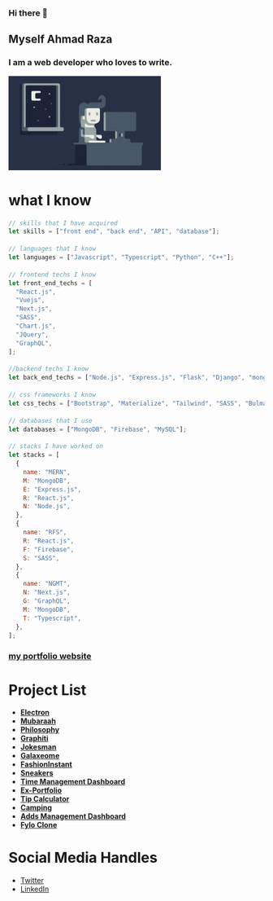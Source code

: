 
### Hi there 👋

## Myself Ahmad Raza

### I am a web developer who loves to write.
<img alt="Night Coding" src="https://raw.githubusercontent.com/AVS1508/AVS1508/master/assets/Night-Coding.gif"/>

# what I know 
```js
// skills that I have acquired
let skills = ["front end", "back end", "API", "database"];

// languages that I know
let languages = ["Javascript", "Typescript", "Python", "C++"];

// frontend techs I know
let front_end_techs = [
  "React.js",
  "Vuejs",
  "Next.js",
  "SASS",
  "Chart.js",
  "JQuery",
  "GraphQL",
];

//backend techs I know
let back_end_techs = ["Node.js", "Express.js", "Flask", "Django", "mongoose", "AJAX"];

// css frameworks I know
let css_techs = ["Bootstrap", "Materialize", "Tailwind", "SASS", "BulmaCSS"];

// databases that I use
let databases = ["MongoDB", "Firebase", "MySQL"];

// stacks I have worked on
let stacks = [
  {
    name: "MERN",
    M: "MongoDB",
    E: "Express.js",
    R: "React.js",
    N: "Node.js",
  },
  {
    name: "RFS",
    R: "React.js",
    F: "Firebase",
    S: "SASS",
  },
  {
    name: "NGMT",
    N: "Next.js",
    G: "GraphQL",
    M: "MongoDB",
    T: "Typescript",
  },
];

```

### [my portfolio website](https://ahmad-raza.vercel.app/)
# Project List  

- **[Electron](https://electron-client.vercel.app/)**
- **[Mubaraah](https://mubaraa-edaf4.web.app/)**
- **[Philosophy](https://philosophy-it.firebaseapp.com/)**
- **[Graphiti](https://graphiti-dev.web.app/)**
- **[Jokesman](https://jokesman.firebaseapp.com/)**
- **[Galaxeome](https://galaxeome.firebaseapp.com/)**
- **[FashionInstant](https://fashion-insta-333.firebaseapp.com/)**
- **[Sneakers](https://sneakers-eight.vercel.app/)**
- **[Time Management Dashboard](https://time-tracking-dashboard-smoky.vercel.app/)**
- **[Ex-Portfolio](https://compassionate-mccarthy-aacaae.netlify.app/index.html)**
- **[Tip Calculator](https://condescending-mcclintock-5fa5f8.netlify.app/)**
- **[Camping](https://zen-kepler-381c9d.netlify.app/)**
- **[Adds Management Dashboard](https://pedantic-neumann-134d1f.netlify.app/)**
- **[Fylo Clone](https://condescending-thompson-721592.netlify.app/)**


# Social Media Handles 
- [Twitter](https://twitter.com/ahmadraza946_)
- [LinkedIn](https://www.linkedin.com/in/ahmadrazakhan946)
